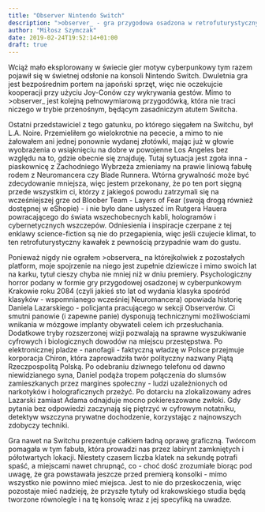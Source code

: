 ```yaml
---
title: "Observer Nintendo Switch"
description: ">observer_ - gra przygodowa osadzona w retrofuturystycznym Krakowie od Bloober Team trafia na stacjonarno-przenośne urządzenie od Nintendo. Przeczytaj o tym, czy Daniel Lazarski na sprzęcie 'Designed in Kyoto' odnajduje się równie dobrze, jak na pozostałych konsolach."
author: "Miłosz Szymczak"
date: 2019-02-24T19:52:14+01:00
draft: true
---
```


Wciąż mało eksplorowany w świecie gier motyw cyberpunkowy tym razem pojawił się w świetnej odsłonie na konsoli Nintendo Switch. Dwuletnia gra jest bezpośrednim portem na japoński sprzęt, więc nie oczekujcie kooperacji przy użyciu Joy-Conów czy wykrywania gestów. Mimo to >observer_ jest kolejną pełnowymiarową przygodówką, która nie traci niczego w trybie przenośnym, będącym zasadniczym atutem Switcha.

Ostatni przedstawiciel z tego gatunku, po którego sięgałem na Switchu, był L.A. Noire. Przemieliłem go wielokrotnie na pececie, a mimo to nie żałowałem ani jednej ponownie wydanej złotówki, mając już w głowie wyobrażenia o wsiąknięciu na dobre w powojenne Los Angeles bez względu na to, gdzie obecnie się znajduję. Tutaj sytuacja jest zgoła inna - piaskownicę z Zachodniego Wybrzeża zmieniamy na prawie liniową fabułę rodem z Neuromancera czy Blade Runnera. Wtórna grywalność może być zdecydowanie mniejsza, więc jestem przekonany, że po ten port sięgną przede wszystkim ci, którzy z jakiegoś powodu zatrzymali się na wcześniejszej grze od Bloober Team - Layers of Fear (swoją drogą również dostępnej w eShopie) - i nie było dane usłyszeć im Rutgera Hauera powracającego do świata wszechobecnych kabli, hologramów i cybernetycznych wszczepów. Odniesienia i inspiracje czerpane z tej enklawy science-fiction są nie do przegapienia, więc jeśli czujecie klimat, to ten retrofuturystyczny kawałek z pewnością przypadnie wam do gustu.

Ponieważ nigdy nie ograłem >observera_ na którejkolwiek z pozostałych platform, moje spojrzenie na niego jest zupełnie dziewicze i mimo swoich lat na karku, tytuł cieszy chyba nie mniej niż w dniu premiery. Psychologiczny horror podany w formie gry przygodowej osadzonej w cyberpunkowym Krakowie roku 2084 (czyli jakieś sto lat od wydania klasyka spośród klasyków - wspomnianego wcześniej Neuromancera) opowiada historię Daniela Lazarskiego - policjanta pracującego w sekcji Observerów. Ci smutni panowie (i zapewne panie) dysponują technicznymi możliwościami wnikania w mózgowe implanty obywateli celem ich przesłuchania. Dodatkowe tryby rozszerzonej wizji pozwalają na sprawne wyszukiwanie cyfrowych i biologicznych dowodów na miejscu przestępstwa. Po elektronicznej pladze - nanofagii - faktyczną władzę w Polsce przejmuje korporacja Chiron, która zaprowadziła twór polityczny nazwany Piątą Rzeczpospolitą Polską. Po odebraniu dziwnego telefonu od dawno niewidzianego syna, Daniel podąża tropem połączenia do slumsów zamieszkanych przez margines społeczny - ludzi uzależnionych od narkotyków i holograficznych przeżyć. Po dotarciu na zlokalizowany adres Lazarski zamiast Adama odnajduje mocno pokiereszowane zwłoki. Gdy pytania bez odpowiedzi zaczynają się piętrzyć w cyfrowym notatniku, detektyw wszczyna prywatne dochodzenie, korzystając z najnowszych zdobyczy techniki.

Gra nawet na Switchu prezentuje całkiem ładną oprawę graficzną. Twórcom pomagała w tym fabuła, która prowadzi nas przez labirynt zamkniętych i półotwartych lokacji. Niestety czasem liczba klatek na sekundę potrafi spaść, a miejscami nawet chrupnąć, co - choć dość zrozumiałe biorąc pod uwagę, że gra powstawała jeszcze przed premierą konsolki - mimo wszystko nie powinno mieć miejsca. Jest to nie do przeskoczenia, więc pozostaje mieć nadzieję, że przyszłe tytuły od krakowskiego studia będą tworzone równolegle i na tę konsolę wraz z jej specyfiką na uwadze.